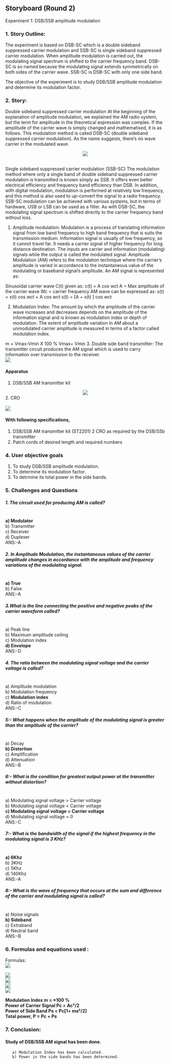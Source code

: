 ## Storyboard (Round 2)

Experiment 1: DSB/SSB amplitude modulation

### 1. Story Outline:

The experiment is based on DSB-SC which is a double sideband suppressed carrier modulation and SSB-SC is single sideband suppressed carrier modulation.
When amplitude modulation is carried out, the modulating signal spectrum is shifted to the carrier frequency band. DSB-SC is so named because the modulating signal extends symmetrically on both sides of the carrier wave. SSB-SC is DSB-SC with only one side band.

The objective of the experiment is to study DSB/SSB amplitude modulation and determine its modulation factor.
### 2. Story:

Double sideband suppressed carrier modulation
At the beginning of the explanation of amplitude modulation, we explained the AM radio system, but the term for amplitude in the theoretical expression was complex. If the amplitude of the carrier wave is simply changed and mathematised, it is as follows. This modulation method is called DSB-SC (double sideband suppressed carrier modulation). As the name suggests, there’s no wave carrier in the modulated wave.
<div align="center">
<img src="storyboard/ssb.jpg"/>
</div>
<br>


Single sideband suppressed carrier modulation (SSB-SC)
The modulation method where only a single band of double sideband suppressed carrier modulation is transmitted is known simply as SSB. It offers even better electrical efficiency and frequency band efficiency than DSB. In addition, with digital modulation, modulation is performed at relatively low frequency, and this method is also used to up-convert the signal to a radio frequency. SSB-SC modulation can be achieved with various systems, but in terms of hardware, USB or LSB can be used as a filter. As with DSB-SC, the modulating signal spectrum is shifted directly to the carrier frequency band without loss.
 
 1.	Amplitude modulation: Modulation is a process of translating information signal from low band frequency to high band frequency that is suits the transmission medium. Information signal is usually of low frequency, so it cannot travel far. It needs a carrier signal of higher frequency for long distance destination. The inputs are carrier and information (modulating) signals while the output is called the modulated signal. Amplitude Modulation (AM) refers to the modulation technique where the carrier’s amplitude is varied in accordance to the instantaneous value of the modulating or baseband signal’s amplitude. An AM signal is represented as:

Sinusoidal carrier wave C(t) given as:
   c(t) = A cos wct	A = Max amplitude of the carrier wave
   Wc = carrier frequency
AM wave can be expressed as:
   s(t) = x(t) cos wct + A cos wct s(t) = [A + x(t) ] cos wct

2.	Modulation Index: The amount by which the amplitude of the carrier wave increases and decreases depends on the amplitude of the information signal and is known as modulation index or depth of modulation. The extent of amplitude variation in AM about a unmodulated carrier amplitude is measured in terms of a factor called modulation index.

  m = Vmax-Vmin	X 100 % Vmax+ Vmin
3.	Double side band transmitter: The transmitter circuit produces the AM signal which is used to carry information over transmission to the receiver.
<br>
<img src="storyboard/dsb-ssb.jpg"/>




#### Apparatus
1.	DSB/SSB	AM transmitter kit
<div align="center">
<img src="storyboard/t1.jpg"/>
 </div>
2.	CRO <br><br
3.	Patch Cords 
<div align="center">
<img src="storyboard/p1.jpg"/>
 </div>


#### With following specifications,

1.	DSB/SSB	AM transmitter kit	(ST2201)
2  CRO as required by the DSB/SSb transmitter
3.	Patch cords of desired length and required numbers

### 4. User objective goals
1. To study DSB/SSB amplitude modulation.
2. To determine its modulation factor.
3. To detrmine its total power in the side bands.


### 5. Challenges and Questions
##### 1.	The circuit used for producing AM is called?
<br> <b> a) Modulator </b> 
<br> b) Transmitter 
<br> c) Receiver 
<br> d) Duplexer
<br> ANS:-A

##### 2.	In Amplitude Modulation, the instantaneous values of the carrier amplitude changes in accordance with the amplitude and frequency variations of the modulating signal.
<br> <b> a)	True  </b>
<br> b) False
<br> ANS:-A

##### 3.What is the line connecting the positive and negative peaks of the carrier waveform called?
<br> a) Peak line
<br> b)	Maximum amplitude ceiling 
<br> c) Modulation index
<br> <b>  d) Envelope  </b>
<br> ANS:-D

##### 4. The ratio between the modulating signal voltage and the carrier voltage is called?
<br> a) Amplitude modulation
<br> b) Modulation frequency 
<br> c)  <b> Modulation index  </b>
<br> d) Ratio of modulation
<br> ANS:-C

##### 5:- What happens when the amplitude of the modulating signal is greater than the amplitude of the carrier?
<br> a)  Decay
<br>  <b> b) Distortion  </b>
<br> c) Amplification
<br> d) Attenuation 
<br> ANS:-B

##### 6:- What is the condition for greatest output power at the transmitter without distortion? 
<br> a) Modulating signal voltage > Carrier voltage
<br> b) Modulating signal voltage < Carrier voltage 
<br>  <b> c) Modulating signal voltage = Carrier voltage  </b> 
<br> d) Modulating signal voltage = 0
<br> ANS:-C
 
##### 7:- What is the bandwidth of the signal if the highest frequency in the modulating signal is 3 KHz? 
<br>  <b> a) 6Khz </b>
<br> b) 3KHz
<br> c)  5Khz
<br> d) 140Khz
<br> ANS:-A

##### 8:- What is the wave of frequency that occurs at the sum and difference of the carrier and modulating signal is called?
<br> a) Noise signals
<br> <b> b) Sideband </b>
<br> c)  Extraband 
<br> d) Neutral band 
<br> ANS:-B



### 6. Formulas and equations used :

Formulas:<br> 
<img src="storyboard/eq.jpg"/>

<img src="storyboard/eq1.jpg"/>
<br>
<img src="storyboard/eq2.jpg"/>
<br>
<img src="storyboard/eq3.jpg"/>
<br>
<img src="storyboard/eq3.jpg"/>
 <br>

<b>Modulation Index m =  ×100 %</b><br>
<b>Power of Carrier Signal Pc = Ac²/2 </b> <br>
<b>Power of Side Band Ps = Pc[1+ ma²/2] </b><br>
<b>Total power, P = Pc + Ps</b>

### 7. Conclusion:
####  Study of DSB/SSB AM signal has been done. 
       a) Modulation Index has been calculated.
       b) Power in the side bands has been determined.






